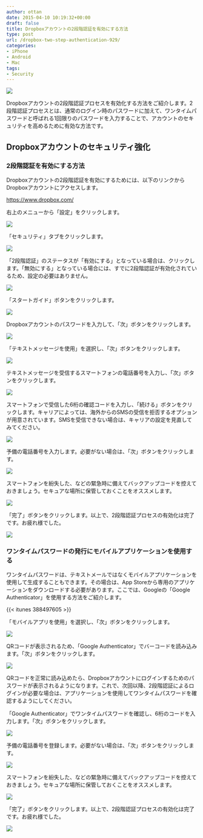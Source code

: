 ```yaml
---
author: ottan
date: 2015-04-10 10:19:32+00:00
draft: false
title: Dropboxアカウントの2段階認証を有効にする方法
type: post
url: /dropbox-two-step-authentication-929/
categories:
- iPhone
- Android
- Mac
tags:
- Security
---
```


![](/images/2015/04/150406-55224f7198822.jpg)






Dropboxアカウントの2段階認証プロセスを有効化する方法をご紹介します。2段階認証プロセスとは、通常のログイン時のパスワードに加えて、ワンタイムパスワードと呼ばれる1回限りのパスワードを入力することで、アカウントのセキュリティを高めるために有効な方法です。





## Dropboxアカウントのセキュリティ強化





### 2段階認証を有効にする方法





Dropboxアカウントの2段階認証を有効にするためには、以下のリンクからDropboxアカウントにアクセスします。



https://www.dropbox.com/



右上のメニューから「設定」をクリックします。





![](/images/2015/04/150406-55224f72628e5.png)






「セキュリティ」タブをクリックします。





![](/images/2015/04/150406-55224f7483c44.png)






「2段階認証」のステータスが「有効にする」となっている場合は、クリックします。「無効にする」となっている場合には、すでに2段階認証が有効化されているため、設定の必要はありません。





![](/images/2015/04/150406-55224f763f2a9.png)






「スタートガイド」ボタンをクリックします。





![](/images/2015/04/150406-55224f7886b57.png)






Dropboxアカウントのパスワードを入力して、「次」ボタンをクリックします。





![](/images/2015/04/150406-55224f7a5b032.png)






「テキストメッセージを使用」を選択し、「次」ボタンをクリックします。





![](/images/2015/04/150406-55224f7c3859f.png)






テキストメッセージを受信するスマートフォンの電話番号を入力し、「次」ボタンをクリックします。





![](/images/2015/04/150406-55224f7e18215.png)






スマートフォンで受信した6桁の確認コードを入力し、「続ける」ボタンをクリックします。キャリアによっては、海外からのSMSの受信を拒否するオプションが用意されています。SMSを受信できない場合は、キャリアの設定を見直してみてください。





![](/images/2015/04/150406-55224f803c05e.png)






予備の電話番号を入力します。必要がない場合は、「次」ボタンをクリックします。





![](/images/2015/04/150406-55224f8229b89.png)






スマートフォンを紛失した、などの緊急時に備えてバックアップコードを控えておきましょう。セキュアな場所に保管しておくことをオススメします。





![](/images/2015/04/150406-55224f841ebd9.png)






「完了」ボタンをクリックします。以上で、2段階認証プロセスの有効化は完了です。お疲れ様でした。





![](/images/2015/04/150406-55224f867fade.png)






### ワンタイムパスワードの発行にモバイルアプリケーションを使用する





ワンタイムパスワードは、テキストメールではなくモバイルアプリケーションを使用して生成することもできます。その場合は、App Storeから専用のアプリケーションをダウンロードする必要があります。ここでは、Googleの「Google Authenticator」を使用する方法をご紹介します。



{{< itunes 388497605 >}}



「モバイルアプリを使用」を選択し、「次」ボタンをクリックします。





![](/images/2015/04/150406-55224f881867c.png)






QRコードが表示されるため、「Google Authenticator」でバーコードを読み込みます。「次」ボタンをクリックします。





![](/images/2015/04/150406-55224f89e5bbc.png)






QRコードを正常に読み込めたら、Dropboxアカウントにログインするためのパスワードが表示されるようになります。これで、次回以降、2段階認証によるログインが必要な場合は、アプリケーションを使用してワンタイムパスワードを確認するようにしてください。





「Google Authenticator」でワンタイムパスワードを確認し、6桁のコードを入力します。「次」ボタンをクリックします。





![](/images/2015/04/150406-55224f8cc15d7.png)






予備の電話番号を登録します。必要がない場合は、「次」ボタンをクリックします。





![](/images/2015/04/150406-55224f8ea0697.png)






スマートフォンを紛失した、などの緊急時に備えてバックアップコードを控えておきましょう。セキュアな場所に保管しておくことをオススメします。





![](/images/2015/04/150406-55224f90c9ad1.png)






「完了」ボタンをクリックします。以上で、2段階認証プロセスの有効化は完了です。お疲れ様でした。





![](/images/2015/04/150406-55224f92e3901.png)

